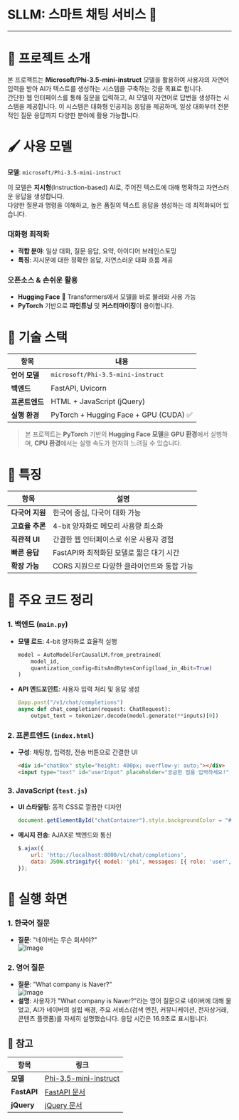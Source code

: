 # SLLM: 스마트 채팅 서비스 📝
<hr>

# 🎂 프로젝트 소개

본 프로젝트는 **Microsoft/Phi-3.5-mini-instruct** 모델을 활용하여 사용자의 자연어 입력을 받아 AI가 텍스트를 생성하는 시스템을 구축하는 것을 목표로 합니다.  
간단한 웹 인터페이스를 통해 질문을 입력하고, AI 모델이 자연어로 답변을 생성하는 시스템을 제공합니다. 이 시스템은 대화형 인공지능 응답을 제공하며, 일상 대화부터 전문적인 질문 응답까지 다양한 분야에 활용 가능합니다.

# 🖌️ 사용 모델

**모델**: `microsoft/Phi-3.5-mini-instruct`

이 모델은 **지시형**(Instruction-based) AI로, 주어진 텍스트에 대해 명확하고 자연스러운 응답을 생성합니다.  
다양한 질문과 명령을 이해하고, 높은 품질의 텍스트 응답을 생성하는 데 최적화되어 있습니다.

### 대화형 최적화
- **적합 분야**: 일상 대화, 질문 응답, 요약, 아이디어 브레인스토밍  
- **특징**: 지시문에 대한 정확한 응답, 자연스러운 대화 흐름 제공

### 오픈소스 & 손쉬운 활용
- **Hugging Face** 📍 Transformers에서 모델을 바로 불러와 사용 가능  
- **PyTorch** 기반으로 **파인튜닝** 및 **커스터마이징**이 용이합니다.

# 🔩 기술 스택

| 항목          | 내용                                    |
|---------------|-----------------------------------------|
| **언어 모델** | `microsoft/Phi-3.5-mini-instruct`       |
| **백엔드**    | FastAPI, Uvicorn                       |
| **프론트엔드**| HTML + JavaScript (jQuery)              |
| **실행 환경** | PyTorch + Hugging Face + GPU (CUDA) ✅  |

> 본 프로젝트는 **PyTorch** 기반의 **Hugging Face 모델**을 **GPU 환경**에서 실행하며, **CPU 환경**에서는 실행 속도가 현저히 느려질 수 있습니다.

# 🌈 특징

| 항목           | 설명                                        |
|----------------|---------------------------------------------|
| **다국어 지원** | 한국어 중심, 다국어 대화 가능                |
| **고효율 추론**| 4-bit 양자화로 메모리 사용량 최소화          |
| **직관적 UI**  | 간결한 웹 인터페이스로 쉬운 사용자 경험       |
| **빠른 응답**  | FastAPI와 최적화된 모델로 짧은 대기 시간     |
| **확장 가능**  | CORS 지원으로 다양한 클라이언트와 통합 가능  |

# 📜 주요 코드 정리

### 1. 백엔드 (`main.py`)
- **모델 로드**: 4-bit 양자화로 효율적 실행  
  ```python
  model = AutoModelForCausalLM.from_pretrained(
      model_id,
      quantization_config=BitsAndBytesConfig(load_in_4bit=True)
  )
  ```
- **API 엔드포인트**: 사용자 입력 처리 및 응답 생성  
  ```python
  @app.post("/v1/chat/completions")
  async def chat_completion(request: ChatRequest):
      output_text = tokenizer.decode(model.generate(**inputs)[0])
  ```

### 2. 프론트엔드 (`index.html`)
- **구성**: 채팅창, 입력창, 전송 버튼으로 간결한 UI  
  ```html
  <div id="chatBox" style="height: 400px; overflow-y: auto;"></div>
  <input type="text" id="userInput" placeholder="궁금한 점을 입력하세요!" />
  ```

### 3. JavaScript (`test.js`)
- **UI 스타일링**: 동적 CSS로 깔끔한 디자인  
  ```javascript
  document.getElementById("chatContainer").style.backgroundColor = "#ffffff";
  ```
- **메시지 전송**: AJAX로 백엔드와 통신  
  ```javascript
  $.ajax({
      url: 'http://localhost:8000/v1/chat/completions',
      data: JSON.stringify({ model: 'phi', messages: [{ role: 'user', content: inputText }] })
  });
  ```

# 🎀 실행 화면

### 1. 한국어 질문
- **질문**: "네이버는 무슨 회사야?"  
![Image](https://github.com/user-attachments/assets/5c9d1c65-4ca5-4b97-b47c-4f0513cc97b4)
### 2. 영어 질문
- **질문**: "What company is Naver?"  
![Image](https://github.com/user-attachments/assets/88d9cd52-6472-4ccd-befa-5f83e05871d5)
- **설명**: 사용자가 "What company is Naver?"라는 영어 질문으로 네이버에 대해 물었고, AI가 네이버의 설립 배경, 주요 서비스(검색 엔진, 커뮤니케이션, 전자상거래, 콘텐츠 플랫폼)를 자세히 설명했습니다. 응답 시간은 16.9초로 표시됩니다.  
## 📌 참고

| 항목          | 링크                                    |
|---------------|-----------------------------------------|
| **모델**      | [Phi-3.5-mini-instruct](https://huggingface.co/microsoft/Phi-3.5-mini-instruct) |
| **FastAPI**   | [FastAPI 문서](https://fastapi.tiangolo.com/) |
| **jQuery**    | [jQuery 문서](https://jquery.com/) |

